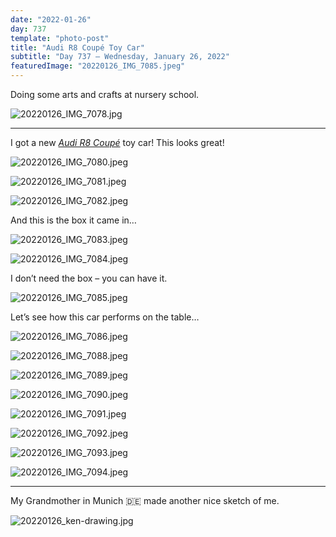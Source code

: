 ```yaml
---
date: "2022-01-26"
day: 737
template: "photo-post"
title: "Audi R8 Coupé Toy Car"
subtitle: "Day 737 – Wednesday, January 26, 2022"
featuredImage: "20220126_IMG_7085.jpeg"
---
```


Doing some arts and crafts at nursery school.

![20220126_IMG_7078.jpg](20220126_IMG_7078.jpg)

<hr />

I got a new _<a href="https://en.wikipedia.org/wiki/Audi_R8">Audi R8 Coupé</a>_ toy car! This looks great!

![20220126_IMG_7080.jpeg](20220126_IMG_7080.jpeg)

![20220126_IMG_7081.jpeg](20220126_IMG_7081.jpeg)

![20220126_IMG_7082.jpeg](20220126_IMG_7082.jpeg)

And this is the box it came in…

![20220126_IMG_7083.jpeg](20220126_IMG_7083.jpeg)

![20220126_IMG_7084.jpeg](20220126_IMG_7084.jpeg)

I don’t need the box – you can have it.

![20220126_IMG_7085.jpeg](20220126_IMG_7085.jpeg)

Let’s see how this car performs on the table…

![20220126_IMG_7086.jpeg](20220126_IMG_7086.jpeg)

![20220126_IMG_7088.jpeg](20220126_IMG_7088.jpeg)

![20220126_IMG_7089.jpeg](20220126_IMG_7089.jpeg)

![20220126_IMG_7090.jpeg](20220126_IMG_7090.jpeg)

![20220126_IMG_7091.jpeg](20220126_IMG_7091.jpeg)

![20220126_IMG_7092.jpeg](20220126_IMG_7092.jpeg)

![20220126_IMG_7093.jpeg](20220126_IMG_7093.jpeg)

![20220126_IMG_7094.jpeg](20220126_IMG_7094.jpeg)

<hr />

My Grandmother in Munich 🇩🇪 made another nice sketch of me.

![20220126_ken-drawing.jpg](20220126_ken-drawing.jpg)
